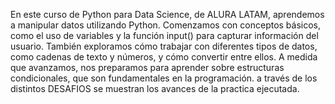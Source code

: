 En este curso de Python para Data Science, de ALURA LATAM, aprendemos a manipular datos utilizando Python. Comenzamos con conceptos básicos, 
como el uso de variables y la función input() para capturar información del usuario. 
También exploramos cómo trabajar con diferentes tipos de datos, como cadenas de texto y números, y cómo convertir entre ellos. 
A medida que avanzamos, nos preparamos para aprender sobre estructuras condicionales, que son fundamentales en la programación. 
a través de los distintos DESAFIOS se muestran los avances de la practica ejecutada. 


